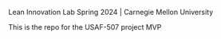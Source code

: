 Lean Innovation Lab Spring 2024 | Carnegie Mellon University

This is the repo for the USAF-507 project MVP
